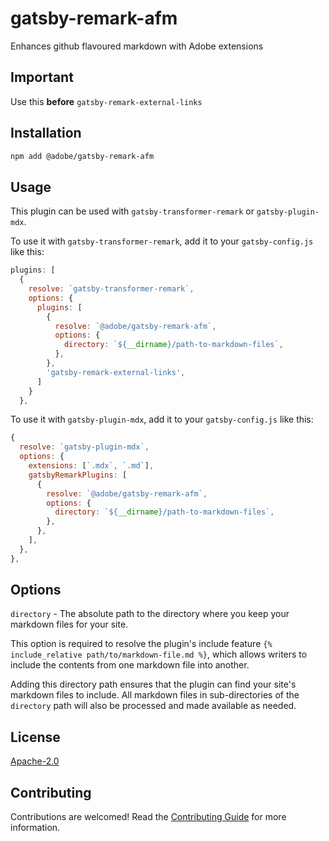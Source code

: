 # gatsby-remark-afm

Enhances github flavoured markdown with Adobe extensions

## Important

Use this **before** `gatsby-remark-external-links`

## Installation

```bash
npm add @adobe/gatsby-remark-afm
```

## Usage

This plugin can be used with `gatsby-transformer-remark` or `gatsby-plugin-mdx`.

To use it with `gatsby-transformer-remark`, add it to your `gatsby-config.js` like this:

```js
plugins: [
  {
    resolve: `gatsby-transformer-remark`,
    options: {
      plugins: [
        {
          resolve: `@adobe/gatsby-remark-afm`,
          options: {
            directory: `${__dirname}/path-to-markdown-files`,
          },
        },
        'gatsby-remark-external-links',
      ]
    }
  },
```

To use it with `gatsby-plugin-mdx`, add it to your `gatsby-config.js` like this:

```js
{
  resolve: `gatsby-plugin-mdx`,
  options: {
    extensions: [`.mdx`, `.md`],
    gatsbyRemarkPlugins: [
      {
        resolve: `@adobe/gatsby-remark-afm`,
        options: {
          directory: `${__dirname}/path-to-markdown-files`,
        },
      },
    ],
  },
},
```

## Options

`directory` - The absolute path to the directory where you keep your markdown files for your site.

This option is required to resolve the plugin's include feature `{% include_relative path/to/markdown-file.md %}`, which allows writers to include the contents from one markdown file into another.

Adding this directory path ensures that the plugin can find your site's markdown files to include. All markdown files in sub-directories of the `directory` path will also be processed and made available as needed.

## License

[Apache-2.0](LICENSE)

## Contributing

Contributions are welcomed! Read the [Contributing Guide](./.github/CONTRIBUTING.md) for more information.
